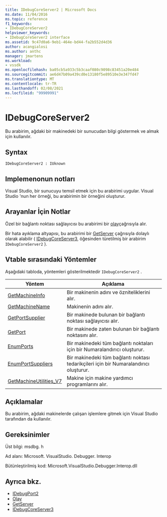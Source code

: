 ```yaml
---
title: IDebugCoreServer2 | Microsoft Docs
ms.date: 11/04/2016
ms.topic: reference
f1_keywords:
- IDebugCoreServer2
helpviewer_keywords:
- IDebugCoreServer2 interface
ms.assetid: 9c47d0a6-9eb1-464e-bd44-fa2b552d4d36
author: acangialosi
ms.author: anthc
manager: jmartens
ms.workload:
- vssdk
ms.openlocfilehash: ba05cb5a933c5b3caaf080c9098c83451a20e484
ms.sourcegitcommit: ae6d47b09a439cd0e13180f5e89510e3e347fd47
ms.translationtype: MT
ms.contentlocale: tr-TR
ms.lasthandoff: 02/08/2021
ms.locfileid: "99909991"
---
```

# <a name="idebugcoreserver2"></a>IDebugCoreServer2
Bu arabirim, ağdaki bir makinedeki bir sunucudan bilgi göstermek ve almak için kullanılır.

## <a name="syntax"></a>Syntax

```
IDebugCoreServer2 : IUknown
```

## <a name="notes-for-implementers"></a>Implemenonun notları
 Visual Studio, bir sunucuyu temsil etmek için bu arabirimi uygular. Visual Studio 'nun her örneği, bu arabirimin bir örneğini oluşturur.

## <a name="notes-for-callers"></a>Arayanlar İçin Notlar
 Özel bir bağlantı noktası sağlayıcısı bu arabirimi bir [olay](../../../extensibility/debugger/reference/idebugportevents2-event.md)çağrısıyla alır.

 Bir hata ayıklama altyapısı, bu arabirimi bir [GetServer](../../../extensibility/debugger/reference/idebugdefaultport2-getserver.md) çağrısıyla dolaylı olarak alabilir ( [IDebugCoreServer3](../../../extensibility/debugger/reference/idebugcoreserver3.md), öğesinden türetilmiş bir arabirim `IDebugCoreServer2` ).

## <a name="methods-in-vtable-order"></a>Vtable sırasındaki Yöntemler
 Aşağıdaki tabloda, yöntemleri gösterilmektedir `IDebugCoreServer2` .

|Yöntem|Açıklama|
|------------|-----------------|
|[GetMachineInfo](../../../extensibility/debugger/reference/idebugcoreserver2-getmachineinfo.md)|Bir makinenin adını ve özniteliklerini alır.|
|[GetMachineName](../../../extensibility/debugger/reference/idebugcoreserver2-getmachinename.md)|Makinenin adını alır.|
|[GetPortSupplier](../../../extensibility/debugger/reference/idebugcoreserver2-getportsupplier.md)|Bir makinede bulunan bir bağlantı noktası sağlayıcısı alır.|
|[GetPort](../../../extensibility/debugger/reference/idebugcoreserver2-getport.md)|Bir makinede zaten bulunan bir bağlantı noktasını alır.|
|[EnumPorts](../../../extensibility/debugger/reference/idebugcoreserver2-enumports.md)|Bir makinedeki tüm bağlantı noktaları için bir Numaralandırıcı oluşturur.|
|[EnumPortSuppliers](../../../extensibility/debugger/reference/idebugcoreserver2-enumportsuppliers.md)|Bir makinedeki tüm bağlantı noktası tedarikçileri için bir Numaralandırıcı oluşturur.|
|[GetMachineUtilities_V7](../../../extensibility/debugger/reference/idebugcoreserver2-getmachineutilities-v7.md)|Makine için makine yardımcı programlarını alır.|

## <a name="remarks"></a>Açıklamalar
 Bu arabirim, ağdaki makinelerde çalışan işlemlere gitmek için Visual Studio tarafından da kullanılır.

## <a name="requirements"></a>Gereksinimler
 Üst bilgi: msdbg. h

 Ad alanı: Microsoft. VisualStudio. Debugger. Interop

 Bütünleştirilmiş kod: Microsoft.VisualStudio.Debugger.Interop.dll

## <a name="see-also"></a>Ayrıca bkz.
- [IDebugPort2](../../../extensibility/debugger/reference/idebugport2.md)
- [Olay](../../../extensibility/debugger/reference/idebugportevents2-event.md)
- [GetServer](../../../extensibility/debugger/reference/idebugdefaultport2-getserver.md)
- [IDebugCoreServer3](../../../extensibility/debugger/reference/idebugcoreserver3.md)

